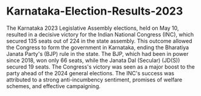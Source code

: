 # Karnataka-Election-Results-2023
The Karnataka 2023 Legislative Assembly elections, held on May 10, resulted in a decisive victory for the Indian National Congress (INC), which secured 135 seats out of 224 in the state assembly. This outcome allowed the Congress to form the government in Karnataka, ending the Bharatiya Janata Party's (BJP) rule in the state. The BJP, which had been in power since 2018, won only 66 seats, while the Janata Dal (Secular) (JD(S)) secured 19 seats. The Congress's victory was seen as a major boost to the party ahead of the 2024 general elections. The INC's success was attributed to a strong anti-incumbency sentiment, promises of welfare schemes, and effective campaigning.
